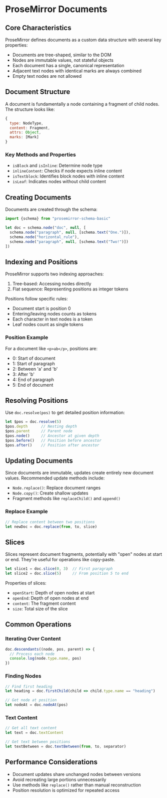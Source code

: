 # ProseMirror Documents

## Core Characteristics

ProseMirror defines documents as a custom data structure with several key properties:

- Documents are tree-shaped, similar to the DOM
- Nodes are immutable values, not stateful objects
- Each document has a single, canonical representation
- Adjacent text nodes with identical marks are always combined
- Empty text nodes are not allowed

## Document Structure

A document is fundamentally a node containing a fragment of child nodes. The structure looks like:

```javascript
{
  type: NodeType,
  content: Fragment,
  attrs: Object,
  marks: [Mark]
}
```

### Key Methods and Properties

- `isBlock` and `isInline`: Determine node type
- `inlineContent`: Checks if node expects inline content
- `isTextblock`: Identifies block nodes with inline content
- `isLeaf`: Indicates nodes without child content

## Creating Documents

Documents are created through the schema:

```javascript
import {schema} from "prosemirror-schema-basic"

let doc = schema.node("doc", null, [
  schema.node("paragraph", null, [schema.text("One.")]),
  schema.node("horizontal_rule"),
  schema.node("paragraph", null, [schema.text("Two!")])
])
```

## Indexing and Positions

ProseMirror supports two indexing approaches:
1. Tree-based: Accessing nodes directly
2. Flat sequence: Representing positions as integer tokens

Positions follow specific rules:
- Document start is position 0
- Entering/leaving nodes counts as tokens
- Each character in text nodes is a token
- Leaf nodes count as single tokens

### Position Example

For a document like `<p>ab</p>`, positions are:
- 0: Start of document
- 1: Start of paragraph
- 2: Between 'a' and 'b'
- 3: After 'b'
- 4: End of paragraph
- 5: End of document

## Resolving Positions

Use `doc.resolve(pos)` to get detailed position information:

```javascript
let $pos = doc.resolve(5)
$pos.depth      // Nesting depth
$pos.parent     // Parent node
$pos.node()     // Ancestor at given depth
$pos.before()   // Position before ancestor
$pos.after()    // Position after ancestor
```

## Updating Documents

Since documents are immutable, updates create entirely new document values. Recommended update methods include:

- `Node.replace()`: Replace document ranges
- `Node.copy()`: Create shallow updates
- Fragment methods like `replaceChild()` and `append()`

### Replace Example

```javascript
// Replace content between two positions
let newDoc = doc.replace(from, to, slice)
```

## Slices

Slices represent document fragments, potentially with "open" nodes at start or end. They're useful for operations like copy-paste.

```javascript
let slice1 = doc.slice(0, 3)  // First paragraph
let slice2 = doc.slice(5)     // From position 5 to end
```

Properties of slices:
- `openStart`: Depth of open nodes at start
- `openEnd`: Depth of open nodes at end
- `content`: The fragment content
- `size`: Total size of the slice

## Common Operations

### Iterating Over Content

```javascript
doc.descendants((node, pos, parent) => {
  // Process each node
  console.log(node.type.name, pos)
})
```

### Finding Nodes

```javascript
// Find first heading
let heading = doc.firstChild(child => child.type.name == "heading")

// Get node at position
let nodeAt = doc.nodeAt(pos)
```

### Text Content

```javascript
// Get all text content
let text = doc.textContent

// Get text between positions
let textBetween = doc.textBetween(from, to, separator)
```

## Performance Considerations

- Document updates share unchanged nodes between versions
- Avoid recreating large portions unnecessarily
- Use methods like `replace()` rather than manual reconstruction
- Position resolution is optimized for repeated access